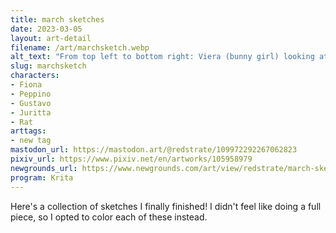 ```yaml
---
title: march sketches
date: 2023-03-05
layout: art-detail
filename: /art/marchsketch.webp
alt_text: "From top left to bottom right: Viera (bunny girl) looking at the viewer. Peppino from Pizza Tower opening a food container, annoyed to find a small rat inside. Fiona from Haunting Ground, looking around and gripping her left arm. A TV screen with Gustavo from Pizza Tower looking down at the drawings below, and a rat sits behind him. A woman with orange-brownish hair is looking at the viewer with her arms crossed. The same woman looking annoyed at the viewer. The same Viera from before, but this time in battle clothes and laying on a bed? Then finally a woman with pink hair, wearing a badly drawn maid outfit and holding a badly drawn broom to match."
slug: marchsketch
characters:
- Fiona
- Peppino
- Gustavo
- Juritta
- Rat
arttags:
- new tag
mastodon_url: https://mastodon.art/@redstrate/109972292267062823
pixiv_url: https://www.pixiv.net/en/artworks/105958979
newgrounds_url: https://www.newgrounds.com/art/view/redstrate/march-sketch-dump
program: Krita
---
```

Here's a collection of sketches I finally finished! I didn't feel like doing a full piece, so I opted to color each of these instead.
